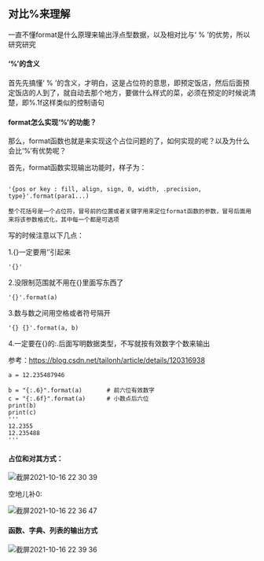 ## 对比%来理解

一直不懂format是什么原理来输出浮点型数据，以及相对比与‘ % ’的优势，所以研究研究</br>

#### ‘%’的含义

首先先搞懂‘ % ’的含义，才明白，这是占位符的意思，即预定饭店，然后后面预定饭店的人到了，就自动去那个地方，要做什么样式的菜，必须在预定的时候说清楚，即%.1f这样类似的控制语句</br>


#### format怎么实现‘%’的功能？

那么，format函数也就是来实现这个占位问题的了，如何实现的呢？以及为什么会比‘%’有优势呢？</br>

首先，format函数实现输出功能时，样子为：</br>

```

'{pos or key : fill, align, sign, 0, width, .precision, type}'.format(para1...)

整个花括号是一个占位符，冒号前的位置或者关键字用来定位format函数的参数，冒号后面用来将该参数格式化，其中每一个都是可选项

```
写的时候注意以下几点：</br>

1.{}一定要用‘’引起来</br>

```
'{}'
```

2.没限制范围就不用在{}里面写东西了</br>

```
'{}'.format(a)
```

3.数与数之间用空格或者符号隔开</br>

```
'{} {}'.format(a, b)
```

4.一定要在{}的:.后面写明数据类型，不写就按有效数字个数来输出</br>


参考：https://blog.csdn.net/tailonh/article/details/120316938</br>


```
a = 12.235487946

b = "{:.6}".format(a)		# 前六位有效数字
c = "{:.6f}".format(a)	    # 小数点后六位
print(b)
print(c)
'''
12.2355
12.235488
'''
```

#### 占位和对其方式：

![截屏2021-10-16 22 30 39](https://user-images.githubusercontent.com/74129445/137591396-6653d944-dd15-4bb7-9311-f789b3757c08.png)

空地儿补0:</br>

![截屏2021-10-16 22 36 47](https://user-images.githubusercontent.com/74129445/137591565-04726754-ead5-4767-9569-b48a7c0a029c.png)

####  函数、字典、列表的输出方式

![截屏2021-10-16 22 39 36](https://user-images.githubusercontent.com/74129445/137591655-b1a3b0a3-1118-4928-b5bf-5f8bd50c4323.png)
